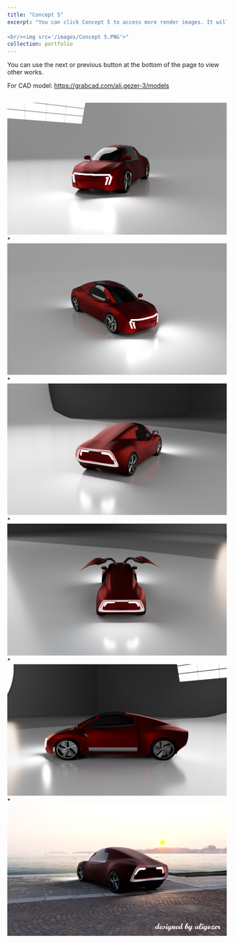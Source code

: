 ```yaml
---
title: "Concept 5"
excerpt: "You can click Concept 5 to access more render images. It will be downloadable soon at grabcad.

<br/><img src='/images/Concept 5.PNG'>"
collection: portfolio
---
```

You can use the next or previous button at the bottom of the page to view other works.

For CAD model: https://grabcad.com/ali.gezer-3/models

<br/><img src='/images/c5v1.png'>
*
<br/><img src='/images/c5v2.png'>
*
<br/><img src='/images/c5v3.PNG'>
*
<br/><img src='/images/c5v4.png'>
*
<br/><img src='/images/c5v5.PNG'>
*
<br/><img src='/images/Concept 5.PNG'>
